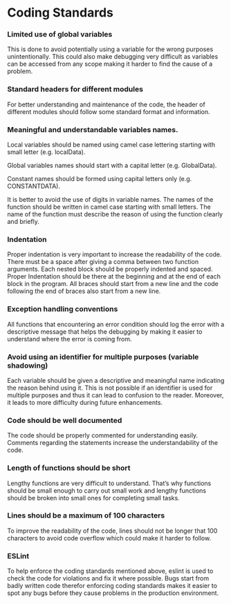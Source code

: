 
# Coding Standards

### Limited use of global variables
This is done to avoid potentially using a variable for the wrong purposes unintentionally. This could also make debugging very difficult as variables can be accessed from any scope making it harder to find the cause of a problem.

### Standard headers for different modules
For better understanding and maintenance of the code, the header of different modules should follow some standard format and information.

### Meaningful and understandable variables names.
Local variables should be named using camel case lettering starting with small letter (e.g. localData).

Global variables names should start with a capital letter (e.g. GlobalData).

Constant names should be formed using capital letters only (e.g. CONSTANTDATA).

It is better to avoid the use of digits in variable names. The names of the function should be written in camel case starting with small letters. The name of the function must describe the reason of using the function clearly and briefly.

### Indentation
Proper indentation is very important to increase the readability of the code. There must be a space after giving a comma between two function arguments. Each nested block should be properly indented and spaced. Proper Indentation should be there at the beginning and at the end of each block in the program. All braces should start from a new line and the code following the end of braces also start from a new line.

### Exception handling conventions
All functions that encountering an error condition should log the error with a descriptive message that helps the debugging by making it easier to understand where the error is coming from.

### Avoid using an identifier for multiple purposes (variable shadowing)
Each variable should be given a descriptive and meaningful name indicating the reason behind using it. This is not possible if an identifier is used for multiple purposes and thus it can lead to confusion to the reader. Moreover, it leads to more difficulty during future enhancements.

### Code should be well documented
The code should be properly commented for understanding easily. Comments regarding the statements increase the understandability of the code.

### Length of functions should be short
Lengthy functions are very difficult to understand. That’s why functions should be small enough to carry out small work and lengthy functions should be broken into small ones for completing small tasks.

### Lines should be a maximum of 100 characters
To improve the readability of the code, lines should not be longer that 100 characters to avoid code overflow which could make it harder to follow.

### ESLint
To help enforce the coding standards mentioned above, eslint is used to check the code for violations and fix it where possible. Bugs start from badly written code therefor enforcing coding standards makes it easier to spot any bugs before they cause problems in the production environment.